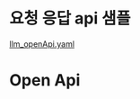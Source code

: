 # 요청 응답 api 샘플

[llm_openApi.yaml](https://github.com/kuyeol/Document/blob/master/resource/nim-llm.openapi.yaml)

# Open Api

<api-doc openapi-path="./../nim-llm.openapi.yaml"/>

